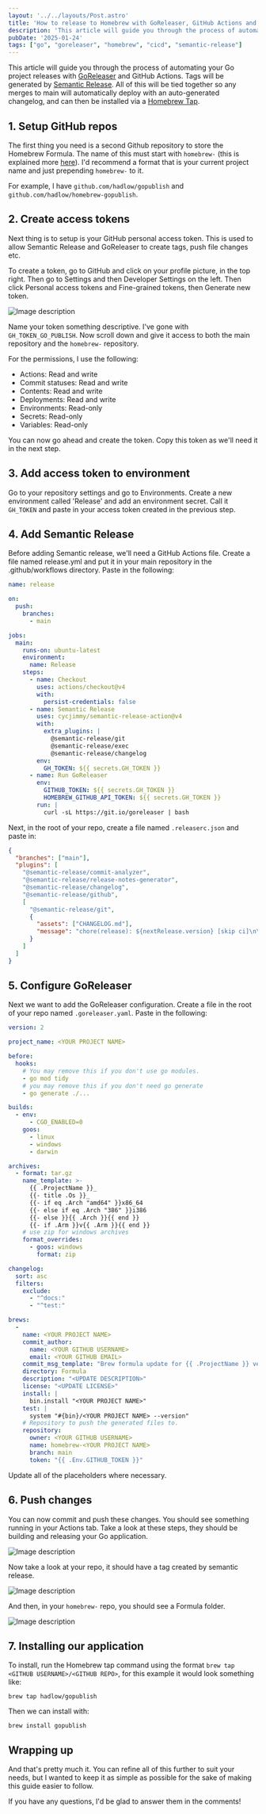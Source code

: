 ```yaml
---
layout: '../../layouts/Post.astro'
title: 'How to release to Homebrew with GoReleaser, GitHub Actions and Semantic Release'
description: 'This article will guide you through the process of automating your Go project releases with GoReleaser and GitHub Actions'
pubDate: '2025-01-24'
tags: ["go", "goreleaser", "homebrew", "cicd", "semantic-release"]
---
```


This article will guide you through the process of automating your Go project releases with [GoReleaser](https://goreleaser.com) and GitHub Actions. Tags will be generated by [Semantic Release](https://github.com/semantic-release/semantic-release). All of this will be tied together so any merges to main will automatically deploy with an auto-generated changelog, and can then be installed via a [Homebrew Tap](https://docs.brew.sh/Taps).

## 1. Setup GitHub repos

The first thing you need is a second Github repository to store the Homebrew Formula. The name of this must start with `homebrew-` (this is explained more [here](https://docs.brew.sh/Taps)). I'd recommend a format that is your current project name and just prepending `homebrew-` to it.

For example, I have `github.com/hadlow/gopublish` and `github.com/hadlow/homebrew-gopublish`.

## 2. Create access tokens

Next thing is to setup is your GitHub personal access token. This is used to allow Semantic Release and GoReleaser to create tags, push file changes etc.

To create a token, go to GitHub and click on your profile picture, in the top right. Then go to Settings and then Developer Settings on the left. Then click Personal access tokens and Fine-grained tokens, then Generate new token.

![Image description](https://dev-to-uploads.s3.amazonaws.com/uploads/articles/ym4n2l61lgiw6vjtrt0a.png)

Name your token something descriptive. I've gone with `GH_TOKEN_GO_PUBLISH`. Now scroll down and give it access to both the main repository and the `homebrew-` repository.

For the permissions, I use the following:
- Actions: Read and write
- Commit statuses: Read and write
- Contents: Read and write
- Deployments: Read and write
- Environments: Read-only
- Secrets: Read-only
- Variables: Read-only

You can now go ahead and create the token. Copy this token as we'll need it in the next step.

## 3. Add access token to environment

Go to your repository settings and go to Environments. Create a new environment called 'Release' and add an environment secret. Call it `GH_TOKEN` and paste in your access token created in the previous step.

## 4. Add Semantic Release

Before adding Semantic release, we'll need a GitHub Actions file. Create a file named release.yml and put it in your main repository in the .github/workflows directory. Paste in the following:

```yml
name: release

on:
  push:
    branches:
      - main

jobs:
  main:
    runs-on: ubuntu-latest
    environment:
      name: Release
    steps:
      - name: Checkout
        uses: actions/checkout@v4
        with:
          persist-credentials: false
      - name: Semantic Release
        uses: cycjimmy/semantic-release-action@v4
        with:
          extra_plugins: |
            @semantic-release/git
            @semantic-release/exec
            @semantic-release/changelog
        env:
          GH_TOKEN: ${{ secrets.GH_TOKEN }}
      - name: Run GoReleaser
        env:
          GITHUB_TOKEN: ${{ secrets.GH_TOKEN }}
          HOMEBREW_GITHUB_API_TOKEN: ${{ secrets.GH_TOKEN }}
        run: |
          curl -sL https://git.io/goreleaser | bash
```

Next, in the root of your repo, create a file named `.releaserc.json` and paste in:

```json
{
  "branches": ["main"],
  "plugins": [
    "@semantic-release/commit-analyzer",
    "@semantic-release/release-notes-generator",
    "@semantic-release/changelog",
    "@semantic-release/github",
    [
      "@semantic-release/git",
      {
        "assets": ["CHANGELOG.md"],
        "message": "chore(release): ${nextRelease.version} [skip ci]\n\n${nextRelease.notes}"
      }
    ]
  ]
}
```

## 5. Configure GoReleaser

Next we want to add the GoReleaser configuration. Create a file in the root of your repo named `.goreleaser.yaml`. Paste in the following:

```yml
version: 2

project_name: <YOUR PROJECT NAME>

before:
  hooks:
    # You may remove this if you don't use go modules.
    - go mod tidy
    # you may remove this if you don't need go generate
    - go generate ./...

builds:
  - env:
      - CGO_ENABLED=0
    goos:
      - linux
      - windows
      - darwin

archives:
  - format: tar.gz
    name_template: >-
      {{ .ProjectName }}_
      {{- title .Os }}_
      {{- if eq .Arch "amd64" }}x86_64
      {{- else if eq .Arch "386" }}i386
      {{- else }}{{ .Arch }}{{ end }}
      {{- if .Arm }}v{{ .Arm }}{{ end }}
    # use zip for windows archives
    format_overrides:
      - goos: windows
        format: zip

changelog:
  sort: asc
  filters:
    exclude:
      - "^docs:"
      - "^test:"

brews:
  -
    name: <YOUR PROJECT NAME>
    commit_author:
      name: <YOUR GITHUB USERNAME>
      email: <YOUR GITHUB EMAIL>
    commit_msg_template: "Brew formula update for {{ .ProjectName }} version {{ .Tag }}"
    directory: Formula
    description: "<UPDATE DESCRIPTION>"
    license: "<UPDATE LICENSE>"
    install: |
      bin.install "<YOUR PROJECT NAME>"
    test: |
      system "#{bin}/<YOUR PROJECT NAME> --version"
    # Repository to push the generated files to.
    repository:
      owner: <YOUR GITHUB USERNAME>
      name: homebrew-<YOUR PROJECT NAME>
      branch: main
      token: "{{ .Env.GITHUB_TOKEN }}"
```

Update all of the placeholders where necessary.

## 6. Push changes

You can now commit and push these changes. You should see something running in your Actions tab. Take a look at these steps, they should be building and releasing your Go application.

![Image description](https://dev-to-uploads.s3.amazonaws.com/uploads/articles/z98s4daeqwyft4y9iw3e.png)

Now take a look at your repo, it should have a tag created by semantic release.

![Image description](https://dev-to-uploads.s3.amazonaws.com/uploads/articles/eyoahomj7mz0j7qermwi.png)

And then, in your `homebrew-` repo, you should see a Formula folder.

![Image description](https://dev-to-uploads.s3.amazonaws.com/uploads/articles/9ay2xxiz6jnslvp0r2go.png)

## 7. Installing our application

To install, run the Homebrew tap command using the format `brew tap <GITHUB USERNAME>/<GITHUB REPO>`, for this example it would look something like:

```
brew tap hadlow/gopublish
```

Then we can install with:

```
brew install gopublish
```

## Wrapping up

And that's pretty much it. You can refine all of this further to suit your needs, but I wanted to keep it as simple as possible for the sake of making this guide easier to follow.

If you have any questions, I'd be glad to answer them in the comments!
